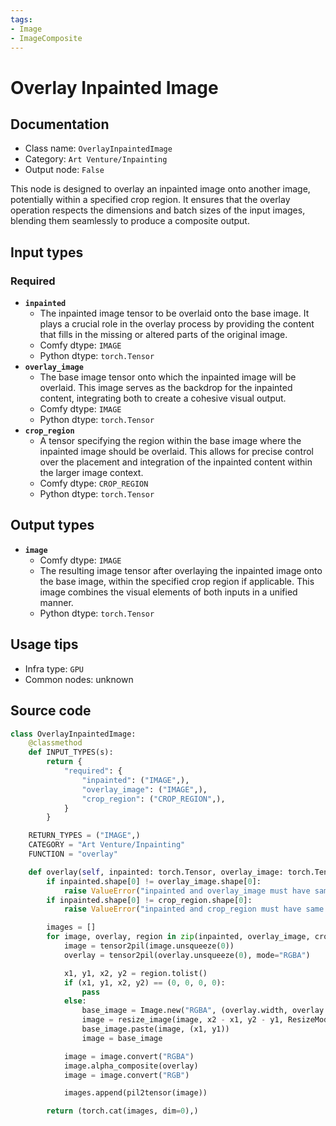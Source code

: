 ```yaml
---
tags:
- Image
- ImageComposite
---
```


# Overlay Inpainted Image
## Documentation
- Class name: `OverlayInpaintedImage`
- Category: `Art Venture/Inpainting`
- Output node: `False`

This node is designed to overlay an inpainted image onto another image, potentially within a specified crop region. It ensures that the overlay operation respects the dimensions and batch sizes of the input images, blending them seamlessly to produce a composite output.
## Input types
### Required
- **`inpainted`**
    - The inpainted image tensor to be overlaid onto the base image. It plays a crucial role in the overlay process by providing the content that fills in the missing or altered parts of the original image.
    - Comfy dtype: `IMAGE`
    - Python dtype: `torch.Tensor`
- **`overlay_image`**
    - The base image tensor onto which the inpainted image will be overlaid. This image serves as the backdrop for the inpainted content, integrating both to create a cohesive visual output.
    - Comfy dtype: `IMAGE`
    - Python dtype: `torch.Tensor`
- **`crop_region`**
    - A tensor specifying the region within the base image where the inpainted image should be overlaid. This allows for precise control over the placement and integration of the inpainted content within the larger image context.
    - Comfy dtype: `CROP_REGION`
    - Python dtype: `torch.Tensor`
## Output types
- **`image`**
    - Comfy dtype: `IMAGE`
    - The resulting image tensor after overlaying the inpainted image onto the base image, within the specified crop region if applicable. This image combines the visual elements of both inputs in a unified manner.
    - Python dtype: `torch.Tensor`
## Usage tips
- Infra type: `GPU`
- Common nodes: unknown


## Source code
```python
class OverlayInpaintedImage:
    @classmethod
    def INPUT_TYPES(s):
        return {
            "required": {
                "inpainted": ("IMAGE",),
                "overlay_image": ("IMAGE",),
                "crop_region": ("CROP_REGION",),
            }
        }

    RETURN_TYPES = ("IMAGE",)
    CATEGORY = "Art Venture/Inpainting"
    FUNCTION = "overlay"

    def overlay(self, inpainted: torch.Tensor, overlay_image: torch.Tensor, crop_region: torch.Tensor):
        if inpainted.shape[0] != overlay_image.shape[0]:
            raise ValueError("inpainted and overlay_image must have same batch size")
        if inpainted.shape[0] != crop_region.shape[0]:
            raise ValueError("inpainted and crop_region must have same batch size")

        images = []
        for image, overlay, region in zip(inpainted, overlay_image, crop_region):
            image = tensor2pil(image.unsqueeze(0))
            overlay = tensor2pil(overlay.unsqueeze(0), mode="RGBA")

            x1, y1, x2, y2 = region.tolist()
            if (x1, y1, x2, y2) == (0, 0, 0, 0):
                pass
            else:
                base_image = Image.new("RGBA", (overlay.width, overlay.height))
                image = resize_image(image, x2 - x1, y2 - y1, ResizeMode.RESIZE_TO_FILL)
                base_image.paste(image, (x1, y1))
                image = base_image

            image = image.convert("RGBA")
            image.alpha_composite(overlay)
            image = image.convert("RGB")

            images.append(pil2tensor(image))

        return (torch.cat(images, dim=0),)

```
